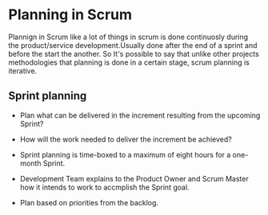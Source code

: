 # Planning in Scrum

Plannign in Scrum like a lot of things in scrum is done continuosly during the product/service development.Usually done after the end of a sprint and before the start the another.
So It's possible to say that unlike other projects methodologies that planning is done in a certain stage, scrum planning is iterative.

## Sprint planning

* Plan what can be delivered in the increment resulting from the upcoming Sprint?

* How will the work needed to deliver the increment be achieved?

* Sprint planning is time-boxed to a maximum of eight hours for a one-month Sprint.

* Development Team explains to the Product Owner and Scrum Master how it intends to work to accmplish the Sprint goal.

* Plan based on priorities from the backlog.